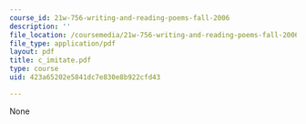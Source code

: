 ```yaml
---
course_id: 21w-756-writing-and-reading-poems-fall-2006
description: ''
file_location: /coursemedia/21w-756-writing-and-reading-poems-fall-2006/423a65202e5841dc7e830e8b922cfd43_c_imitate.pdf
file_type: application/pdf
layout: pdf
title: c_imitate.pdf
type: course
uid: 423a65202e5841dc7e830e8b922cfd43

---
```

None